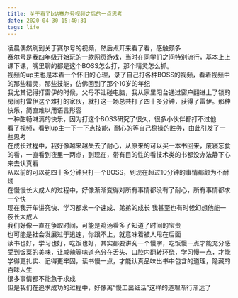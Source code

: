 ```yaml
---
title: 关于看了b站赛尔号视频之后的一点思考
date: 2020-04-30 15:40:31
tags: life
---
```

凌晨偶然刷到关于赛尔号的视频，然后点开来看了看，感触颇多<!--more-->  
赛尔号是我四年级开始玩的一款网页游戏，当时在同学们之间特别流行，基本上上课下课，嘴里聊的都是这个BOSS怎么打，那个精灵怎么抓。  
视频的up主也是本着一个怀旧的心理，录了自己打各种BOSS的视频，看着视频中的那些精灵，那些技能，仿佛回到了那个10岁的年纪  
我尤其记得打雷伊的时候，父母不让碰电脑，我从家里阳台通过窗户翻进上了锁的房间打雷伊这个难打的家伙，就打这一场总共打了四十多分钟，获得了雷伊。那种快乐，简直难以用语言形容  
一种酣畅淋漓的快乐，因为打这个BOSS研究了很久，很多小伙伴都打不过他  
看了视频，看到up主一下一下点技能，耐心的等自己稳操的胜券，由此引发了一些思考  
在成长过程中，我好像越来越失去了耐心，从原来的可以买一本书回来，废寝忘食的看，一直看到夜里一两点，到现在，带有目的性的看技术类的书都没办法静下心来去认真看  
从以前的可以花四十多分钟只打一个BOSS，到现在超过10分钟的事情都颇为不耐烦  
在慢慢长大成人的过程中，好像渐渐变得对所有事情都没有了耐心，所有事情都求一个快  
现在我开车讲究快、学习都求一个速成、弟弟的成长 我甚至也有时候幻想他能一夜长大成人  
我们好像一直在争取时间，可能是鸡汤看多了知道了时间的宝贵  
也可能是社会发展过于迅速，你跟不上，就意味着被人甩在后面  
读书也好，学习也好，吃饭也好，其实都要讲究一个慢字，吃饭慢一点才能充分感受到饭菜的美味，让咸辣等味道充分在舌头、口腔内翻转环绕，学习慢一点，才能学得更扎实、记得更牢固，读书慢一点，才能认真品味出书中包含的道理，隐藏的百味人生  
很多事情都不能急于求成  
但是我们在追求成功的过程中，好像离“慢工出细活”这样的道理渐行渐远了  
